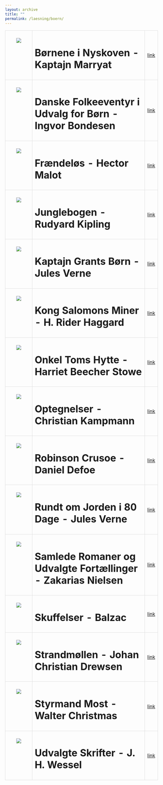 ```yaml
---
layout: archive
title: ""
permalink: /laesning/boern/
---
```


<style>
    table {
        border-collapse: collapse;
        width: 100%;
    }
    th, td {
        border: 1px solid #dddddd;
        padding: 8px;
        text-align: left;
    }
    /* Customize width for specific columns */
    th:nth-child(1), td:nth-child(1) {
        width: 20%; /* First column */
    }
    th:nth-child(2), td:nth-child(2) {
        width: 80%; /* Second column */
    }
</style>

<table align="center" cellspacing="5" style="text-align: left" width="100%">
<tr>
<td style="vertical-align: top;"><p align="center"><img src="https://tongchen779.github.io/dansk/files/boern/boernene.png"/></p></td>
<td><h1> Børnene i Nyskoven - Kaptajn Marryat </h1></td>
<td><a href="https://www.kb.dk/e-mat/dod/130022081749-bw.pdf">link</a></td>
</tr>

<tr>
<td style="vertical-align: top;"><p align="center"><img src="https://tongchen779.github.io/dansk/files/boern/danske.png"/></p></td>
<td><h1> Danske Folkeeventyr i Udvalg for Børn - Ingvor Bondesen </h1></td>
<td><a href="https://www.kb.dk/e-mat/dod/130023202647-bw.pdf">link</a></td>
</tr>

<tr>
<td style="vertical-align: top;"><p align="center"><img src="https://tongchen779.github.io/dansk/files/boern/fraendeloes.png"/></p></td>
<td><h1> Frændeløs - Hector Malot </h1></td>
<td><a href="https://www.kb.dk/e-mat/dod/130022839218-bw.pdf">link</a></td>
</tr>

<tr>
<td style="vertical-align: top;"><p align="center"><img src="https://tongchen779.github.io/dansk/files/boern/jungle.png"/></p></td>
<td><h1> Junglebogen - Rudyard Kipling </h1></td>
<td><a href="https://www.kb.dk/e-mat/dod/115808052095-bw.pdf">link</a></td>
</tr>

<tr>
<td style="vertical-align: top;"><p align="center"><img src="https://tongchen779.github.io/dansk/files/boern/kaptajn.png"/></p></td>
<td><h1> Kaptajn Grants Børn - Jules Verne </h1></td>
<td><a href="https://www.kb.dk/e-mat/dod/115808132462_bw.pdf">link</a></td>
</tr>

<tr>
<td style="vertical-align: top;"><p align="center"><img src="https://tongchen779.github.io/dansk/files/boern/kong.png"/></p></td>
<td><h1> Kong Salomons Miner - H. Rider Haggard </h1></td>
<td><a href="https://www.kb.dk/e-mat/dod/11580804133A_bw.pdf">link</a></td>
</tr>

<tr>
<td style="vertical-align: top;"><p align="center"><img src="https://tongchen779.github.io/dansk/files/boern/onkel.png"/></p></td>
<td><h1> Onkel Toms Hytte - Harriet Beecher Stowe </h1></td>
<td><a href="https://www.kb.dk/e-mat/dod/11580808564D-bw.pdf">link</a></td>
</tr>

<tr>
<td style="vertical-align: top;"><p align="center"><img src="https://tongchen779.github.io/dansk/files/boern/optegnelser.png"/></p></td>
<td><h1> Optegnelser - Christian Kampmann </h1></td>
<td><a href="https://slaegtsbibliotek.dk/923376.pdf">link</a></td>
</tr>

<tr>
<td style="vertical-align: top;"><p align="center"><img src="https://tongchen779.github.io/dansk/files/boern/robinson.png"/></p></td>
<td><h1> Robinson Crusoe - Daniel Defoe </h1></td>
<td><a href="https://tongchen779.github.io/dansk/files/boern/robinson.pdf">link</a></td>
</tr>

<tr>
<td style="vertical-align: top;"><p align="center"><img src="https://tongchen779.github.io/dansk/files/boern/rundt.png"/></p></td>
<td><h1> Rundt om Jorden i 80 Dage - Jules Verne </h1></td>
<td><a href="https://www.kb.dk/e-mat/dod/115808131602-bw.pdf">link</a></td>
</tr>

<tr>
<td style="vertical-align: top;"><p align="center"><img src="https://tongchen779.github.io/dansk/files/boern/samlede.png"/></p></td>
<td><h1> Samlede Romaner og Udvalgte Fortællinger - Zakarias Nielsen </h1></td>
<td><a href="https://www.kb.dk/e-mat/dod/130022040351_bw.pdf">link</a></td>
</tr>

<tr>
<td style="vertical-align: top;"><p align="center"><img src="https://tongchen779.github.io/dansk/files/boern/skuffelser.png"/></p></td>
<td><h1> Skuffelser - Balzac </h1></td>
<td><a href="https://www.kb.dk/e-mat/dod/115808104515-bw.pdf">link</a></td>
</tr>

<tr>
<td style="vertical-align: top;"><p align="center"><img src="https://tongchen779.github.io/dansk/files/boern/strandmoellen.png"/></p></td>
<td><h1> Strandmøllen - Johan Christian Drewsen </h1></td>
<td><a href="https://www.kb.dk/e-mat/dod/130011002618_bw.pdf">link</a></td>
</tr>

<tr>
<td style="vertical-align: top;"><p align="center"><img src="https://tongchen779.github.io/dansk/files/boern/styrmand.png"/></p></td>
<td><h1> Styrmand Most - Walter Christmas </h1></td>
<td><a href="https://www.kb.dk/e-mat/dod/130022837037_bw.pdf">link</a></td>
</tr>

<tr>
<td style="vertical-align: top;"><p align="center"><img src="https://tongchen779.github.io/dansk/files/boern/udvalgte.png"/></p></td>
<td><h1> Udvalgte Skrifter - J. H. Wessel </h1></td>
<td><a href="https://www.kb.dk/e-mat/dod/11520805489F.pdf">link</a></td>
</tr>
</table>